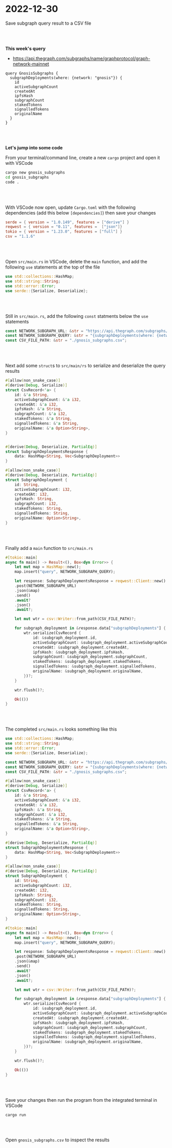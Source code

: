 # 2022-12-30
Save subgraph query result to a CSV file

<br>
<br>

**This week's query**
* https://api.thegraph.com/subgraphs/name/graphprotocol/graph-network-mainnet

``` gql
query GnosisSubgraphs {
  subgraphDeployments(where: {network: "gnosis"}) {
    id
    activeSubgraphCount
    createdAt
    ipfsHash
    subgraphCount
    stakedTokens
    signalledTokens
    originalName
  }
}
```

<br>
<br>

**Let's jump into some code**

From your terminal/command line, create a new `cargo` project and open it with VSCode

``` bash
cargo new gnosis_subgraphs
cd gnosis_subgraphs
code .
```
<br>
<br>

With VSCode now open, update `Cargo.toml` with the following dependencies (add this below `[dependencies]`) then save your changes

``` toml
serde = { version = "1.0.149", features = ["derive"] }
reqwest = { version = "0.11", features =  ["json"]}
tokio = { version = "1.23.0", features = ["full"] }
csv = "1.1.6"
```
<br>
<br>

Open `src/main.rs` in VSCode, delete the `main` function, and add the following `use` statements at the top of the file

``` rust
use std::collections::HashMap;
use std::string::String;
use std::error::Error;
use serde::{Serialize, Deserialize};
```
<br>
<br>

Still in `src/main.rs`, add the following `const` statments below the `use` statements 

``` rust
const NETWORK_SUBGRAPH_URL: &str = "https://api.thegraph.com/subgraphs/name/graphprotocol/graph-network-mainnet";
const NETWORK_SUBGRAPH_QUERY: &str = "{subgraphDeployments(where: {network: \"gnosis\"}) {id activeSubgraphCount createdAt ipfsHash subgraphCount stakedTokens signalledTokens originalName}}";
const CSV_FILE_PATH: &str = "./gnosis_subgraphs.csv";
```
<br>
<br>

Next add some `struct`s to `src/main/rs` to serialize and deserialize the query results

``` rust
#[allow(non_snake_case)]
#[derive(Debug, Serialize)]
struct CsvRecord<'a> {
    id: &'a String,
    activeSubgraphCount: &'a i32,
    createdAt: &'a i32,
    ipfsHash: &'a String,
    subgraphCount: &'a i32,
    stakedTokens: &'a String,
    signalledTokens: &'a String,
    originalName: &'a Option<String>,
}


#[derive(Debug, Deserialize, PartialEq)]
struct SubgraphDeploymentsResponse {
    data: HashMap<String, Vec<SubgraphDeployment>>
}

#[allow(non_snake_case)]
#[derive(Debug, Deserialize, PartialEq)]
struct SubgraphDeployment {
    id: String,
    activeSubgraphCount: i32,
    createdAt: i32,
    ipfsHash: String,
    subgraphCount: i32,
    stakedTokens: String,
    signalledTokens: String,
    originalName: Option<String>,
}
```

<br>
<br>

Finally add a `main` function to `src/main.rs`

``` rust
#[tokio::main]
async fn main() -> Result<(), Box<dyn Error>> {
    let mut map = HashMap::new();
    map.insert("query", NETWORK_SUBGRAPH_QUERY);

    let response: SubgraphDeploymentsResponse = reqwest::Client::new()
    .post(NETWORK_SUBGRAPH_URL)
    .json(&map)
    .send()
    .await?
    .json()
    .await?;

    let mut wtr = csv::Writer::from_path(CSV_FILE_PATH)?;

    for subgraph_deployment in &response.data["subgraphDeployments"] {
        wtr.serialize(CsvRecord {
            id: &subgraph_deployment.id,
            activeSubgraphCount: &subgraph_deployment.activeSubgraphCount,
            createdAt: &subgraph_deployment.createdAt,
            ipfsHash: &subgraph_deployment.ipfsHash,
            subgraphCount: &subgraph_deployment.subgraphCount,
            stakedTokens: &subgraph_deployment.stakedTokens,
            signalledTokens: &subgraph_deployment.signalledTokens,
            originalName: &subgraph_deployment.originalName,
        })?;
    }

    wtr.flush()?;

    Ok(())
} 
```

<br>
<br>

The completed `src/main.rs` looks something like this

``` rust
use std::collections::HashMap;
use std::string::String;
use std::error::Error;
use serde::{Serialize, Deserialize};

const NETWORK_SUBGRAPH_URL: &str = "https://api.thegraph.com/subgraphs/name/graphprotocol/graph-network-mainnet";
const NETWORK_SUBGRAPH_QUERY: &str = "{subgraphDeployments(where: {network: \"gnosis\"}) {id activeSubgraphCount createdAt ipfsHash subgraphCount stakedTokens signalledTokens originalName}}";
const CSV_FILE_PATH: &str = "./gnosis_subgraphs.csv";

#[allow(non_snake_case)]
#[derive(Debug, Serialize)]
struct CsvRecord<'a> {
    id: &'a String,
    activeSubgraphCount: &'a i32,
    createdAt: &'a i32,
    ipfsHash: &'a String,
    subgraphCount: &'a i32,
    stakedTokens: &'a String,
    signalledTokens: &'a String,
    originalName: &'a Option<String>,
}

#[derive(Debug, Deserialize, PartialEq)]
struct SubgraphDeploymentsResponse {
    data: HashMap<String, Vec<SubgraphDeployment>>
}

#[allow(non_snake_case)]
#[derive(Debug, Deserialize, PartialEq)]
struct SubgraphDeployment {
    id: String,
    activeSubgraphCount: i32,
    createdAt: i32,
    ipfsHash: String,
    subgraphCount: i32,
    stakedTokens: String,
    signalledTokens: String,
    originalName: Option<String>,
}

#[tokio::main]
async fn main() -> Result<(), Box<dyn Error>> {
    let mut map = HashMap::new();
    map.insert("query", NETWORK_SUBGRAPH_QUERY);

    let response: SubgraphDeploymentsResponse = reqwest::Client::new()
    .post(NETWORK_SUBGRAPH_URL)
    .json(&map)
    .send()
    .await?
    .json()
    .await?;

    let mut wtr = csv::Writer::from_path(CSV_FILE_PATH)?;

    for subgraph_deployment in &response.data["subgraphDeployments"] {
        wtr.serialize(CsvRecord {
            id: &subgraph_deployment.id,
            activeSubgraphCount: &subgraph_deployment.activeSubgraphCount,
            createdAt: &subgraph_deployment.createdAt,
            ipfsHash: &subgraph_deployment.ipfsHash,
            subgraphCount: &subgraph_deployment.subgraphCount,
            stakedTokens: &subgraph_deployment.stakedTokens,
            signalledTokens: &subgraph_deployment.signalledTokens,
            originalName: &subgraph_deployment.originalName,
        })?;
    }

    wtr.flush()?;

    Ok(())
} 

```

<br>
<br>

Save your changes then run the program from the integrated terminal in VSCode

``` bash
cargo run
```

<br>
<br>

Open `gnosis_subgraphs.csv` to inspect the results
